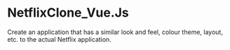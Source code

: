 # NetflixClone_Vue.Js
Create an application that has a similar look and feel, colour theme, layout, etc. to the actual Netflix application.
